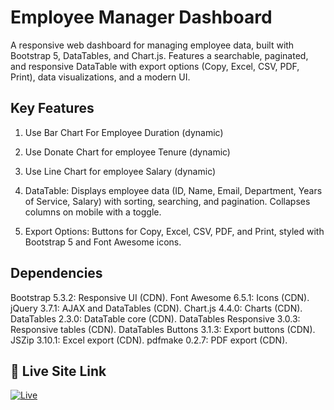 # Employee Manager Dashboard



A responsive web dashboard for managing employee data, built with Bootstrap 5, DataTables, and Chart.js. Features a searchable, paginated, and responsive DataTable with export options (Copy, Excel, CSV, PDF, Print), data visualizations, and a modern UI.


## Key Features
1.  Use Bar Chart For Employee Duration (dynamic)

2.  Use Donate Chart for employee Tenure (dynamic)

3.  Use Line Chart for employee Salary (dynamic)

4.   DataTable: Displays employee data (ID, Name, Email, Department, Years of Service, Salary) with sorting, searching, and pagination. Collapses columns on mobile with a toggle.

5.  Export Options: Buttons for Copy, Excel, CSV, PDF, and Print, styled with Bootstrap 5 and Font Awesome icons.

## Dependencies

Bootstrap 5.3.2: Responsive UI (CDN).
Font Awesome 6.5.1: Icons (CDN).
jQuery 3.7.1: AJAX and DataTables (CDN).
Chart.js 4.4.0: Charts (CDN).
DataTables 2.3.0: DataTable core (CDN).
DataTables Responsive 3.0.3: Responsive tables (CDN).
DataTables Buttons 3.1.3: Export buttons (CDN).
JSZip 3.10.1: Excel export (CDN).
pdfmake 0.2.7: PDF export (CDN).

 

## 🔗 Live Site Link
[![Live](https://img.shields.io/badge/Click_Here_For_Dashboard-Project-000?style=for-the-badge&logo=ko-fi&logoColor=white)]( https://fabulous-gnome-202f19.netlify.app/)
